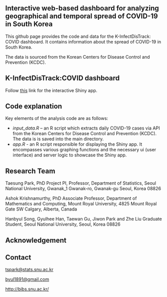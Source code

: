 ## Interactive web-based dashboard for analyzing geographical and temporal spread of COVID-19 in South Korea

This github page provides the code and data for the K-InfectDisTrack: COVID dashboard. It contains information about the spread of COVID-19 in South Korea. 

The data is sourced from the Korean Centers for Disease Control and Prevention (KCDC).


## K-InfectDisTrack:COVID dashboard

Follow [this](https://infectdistrack.shinyapps.io/kinfectdistrack/) link for the interactive Shiny app. 


## Code explanation

Key elements of the analysis code are as follows:
- *input_data.R* – an R script which extracts daily COVID-19 cases via API from the Korean Centers for Disease Control and Prevention (KCDC). The data is is saved into the main directory.
- *app.R* - an R script responsible for displaying the Shiny app. It encompasses various graphing functions and the necessary ui (user interface) and server logic to showcase the Shiny app.


## Research Team

Taesung Park, PhD
Project PI,
Professor, Department of Statistics,
Seoul National University,
Gwanak_1 Gwanak-ro, Gwanak-gu
Seoul, Korea 08826

Ashok Krishnamurthy, PhD
Associate Professor, Department of Mathematics and Computing, 
Mount Royal University, 
4825 Mount Royal Gate SW Calgary, 
Alberta, Canada

Hanbyul Song, Gyulhee Han, Taewan Gu, Jiwon Park and Zhe Liu
Graduate Student, Seoul National University, Seoul, Korea 08826


## Acknowledgement



## Contact

tspark@stats.snu.ac.kr

byul1891@gmail.com

http://bibs.snu.ac.kr/

